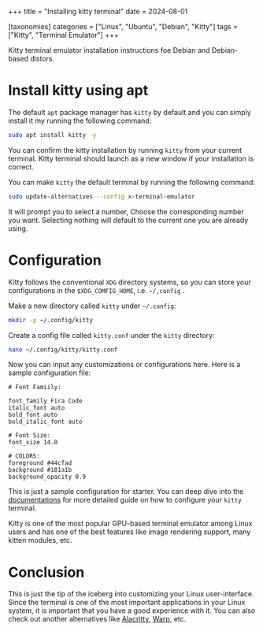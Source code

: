 +++
title = "Installing kitty terminal"
date = 2024-08-01

[taxonomies]
categories = ["Linux", "Ubuntu", "Debian", "Kitty"]
tags = ["Kitty", "Terminal Emulator"]
+++

Kitty terminal emulator installation instructions foe Debian and Debian-based distors.

<!-- more -->

# Install kitty using apt

The default `apt` package manager has `kitty` by default and you can simply install it my running the following command:

```bash
sudo apt install kitty -y
```

You can confirm the kitty installation by running `kitty` from your current terminal.
Kitty terminal should launch as a new window if your installation is correct.

You can make `kitty` the default terminal by running the following command:

```bash
sudo update-alternatives --config x-terminal-emulator
```

It will prompt you to select a number,
Choose the corresponding number you want.
Selecting nothing will default to the current one you are already using.

# Configuration

Kitty follows the conventional `XDG` directory systems, so you can store your configurations in the `$XDG_COMFIG_HOME`, i.e. `~/,config` .

Make a new directory called `kitty` under `~/.config`:

```bash
mkdir -p ~/.config/kitty
```

Create a config file called `kitty.conf` under the `kitty` directory:

```bash
nano ~/.config/kitty/kitty.conf
```

Now you can input any customizations or configurations here.
Here is a sample configuration file:

```
# Font Famiily:

font_family Fira Code
italic_font auto
bold_font auto
bold_italic_font auto

# Font Size:
font_size 14.0

# COLORS:
foreground #44cfad
background #181a1b
background_opacity 0.9

```

This is just a sample configuration for starter. You can deep dive into the [documentations](https://sw.kovidgoyal.net/kitty/conf/) for more detailed guide on how to configure your `kitty` terminal.

Kitty is one of the most popular GPU-based terminal emulator among Linux users and has one of the best features like image rendering support, many kitten modules, etc.

# Conclusion

This is just the tip of the iceberg into customizing your Linux user-interface.
Since the terminal is one of the most important applications in your Linux system, it is important that you have a good experience with it.
You can also check out another alternatives like [Alacritty](https://alacritty.org/), [Warp](https://www.warp.dev/linux-terminal), etc.
